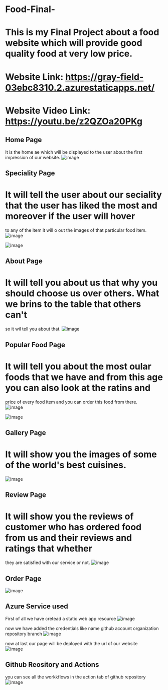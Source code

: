 # Food-Final-
# This is my Final Project about a food website which will provide good quality food at very low price.     
# Website Link: https://gray-field-03ebc8310.2.azurestaticapps.net/   
# Website Video Link: https://youtu.be/z2QZOa20PKg 


## Home Page

It is the home ae which will be displayed to the user about the first impression of our website.
![image](https://user-images.githubusercontent.com/118900668/208397769-98324962-0c6d-481e-b7ab-ba076cbcb6de.png)


## Speciality Page

# It will tell the user about our seciality that the user has liked the most and moreover if the user will hover
to any of the item it will o out the images of that particular food item.
![image](https://user-images.githubusercontent.com/118900668/208397821-e7e9cbef-4879-427f-900f-43de83a62f75.png)

![image](https://user-images.githubusercontent.com/118900668/208397944-6cbf5ba7-53b8-47fc-8bb4-1c1af0f4062f.png)


## About Page

# It will tell you about us that why you should choose us over others. What we brins to the table that others can't
so it wil tell you about that.
![image](https://user-images.githubusercontent.com/118900668/208398028-e107fb3a-6995-4a52-8da9-0e2b6379c06e.png)


## Popular Food Page

# It will tell you about the most oular foods that we have and from this age you can also look at the ratins and 
price of every food item and you can order this food from there.  
![image](https://user-images.githubusercontent.com/118900668/208398156-db6be2bf-1798-4fa3-8ac7-5c81d064b671.png)

![image](https://user-images.githubusercontent.com/118900668/208398189-da6af336-8cd1-449b-85b7-7d1a65ab011b.png)


## Gallery Page

# It will show you the images of some of the world's best cuisines. 
![image](https://user-images.githubusercontent.com/118900668/208398300-8390e2b8-3fe4-4b24-a8ad-cc7cccb837a3.png)


## Review Page

# It will show you the reviews of customer who has ordered food from us and their reviews and ratings that whether 
they are satisfied with our service or not.
![image](https://user-images.githubusercontent.com/118900668/208398422-7a7394b3-e482-483c-82f7-e7c486b7f4df.png)


## Order Page
![image](https://user-images.githubusercontent.com/118900668/208398505-5121d31c-08be-4720-9cd1-bdd65909bfb4.png)



## Azure Service used

First of all we have cretead a static web app resource 
![image](https://user-images.githubusercontent.com/118900668/209672527-e59ea1e7-3e22-40e1-9d69-944066a23c85.png)


now we have added the credentials like name github account organization repository branch
![image](https://user-images.githubusercontent.com/118900668/209672670-2bba88a0-d516-417f-afed-2b111b96b386.png)


now at last our page will be deployed with the url of our website  
![image](https://user-images.githubusercontent.com/118900668/209673284-68b6a0dd-4f57-4119-ae84-7fe0e623cc3b.png)

## Github Reository and Actions

you can see all the workkflows in the action tab of github repository
![image](https://user-images.githubusercontent.com/118900668/209674386-96bac0b9-8cac-4dd1-a50c-d7d5b6d3cb94.png)
